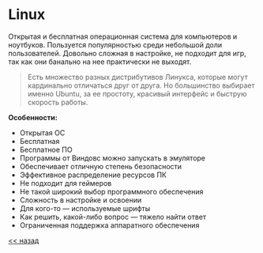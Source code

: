 # **Linux**  

Открытая и бесплатная операционная система для компьютеров и ноутбуков. Пользуется популярностью среди небольшой доли пользователей. Довольно сложная в настройке, не подходит для игр, так как они банально на нее практически не выходят.  

>Есть множество разных дистрибутивов Линукса, которые могут кардинально отличаться друг от друга. Но большинство выбирает именно Ubuntu, за ее простоту, красивый интерфейс и быструю скорость работы.  

**Особенности:**
- Открытая ОС
- Бесплатная
- Бесплатное ПО
- Программы от Виндовс можно запускать в эмуляторе
- Обеспечивает отличную степень безопасности
- Эффективное распределение ресурсов ПК
- Не подходит для геймеров
- Не такой широкий выбор программного обеспечения
- Сложность в настройке и освоении
- Для кого-то — используемые шрифты
- Как решить, какой-либо вопрос — тяжело найти ответ
- Ограниченная поддержка аппаратного обеспечения  

[<< назад](main.md)
